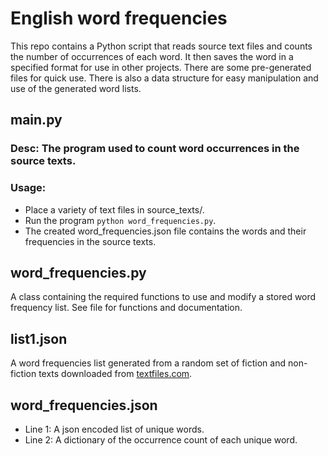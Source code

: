 # English word frequencies
This repo contains a Python script that reads source text files and counts the number of occurrences of each word. It then saves the word in a specified format for use in other projects. There are some pre-generated files for quick use. There is also a data structure for easy manipulation and use of the generated word lists.

## main.py
### Desc: The program used to count word occurrences in the source texts.

### Usage:
* Place a variety of text files in source_texts/.
* Run the program `python word_frequencies.py`.
* The created word_frequencies.json file contains the words and their frequencies in the source texts.

## word_frequencies.py
A class containing the required functions to use and modify a stored word frequency list. See file for functions and documentation.

## list1.json
A word frequencies list generated from a random set of fiction and non-fiction texts downloaded from [textfiles.com](http://textfiles.com/etext/).

## word_frequencies.json
* Line 1: A json encoded list of unique words.
* Line 2: A dictionary of the occurrence count of each unique word.